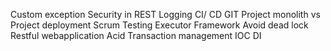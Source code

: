 Custom exception
Security in REST
Logging
CI/ CD
GIT
Project monolith vs 
Project deployment
Scrum
Testing
Executor Framework
Avoid dead lock
Restful webapplication
Acid
Transaction management
IOC DI
